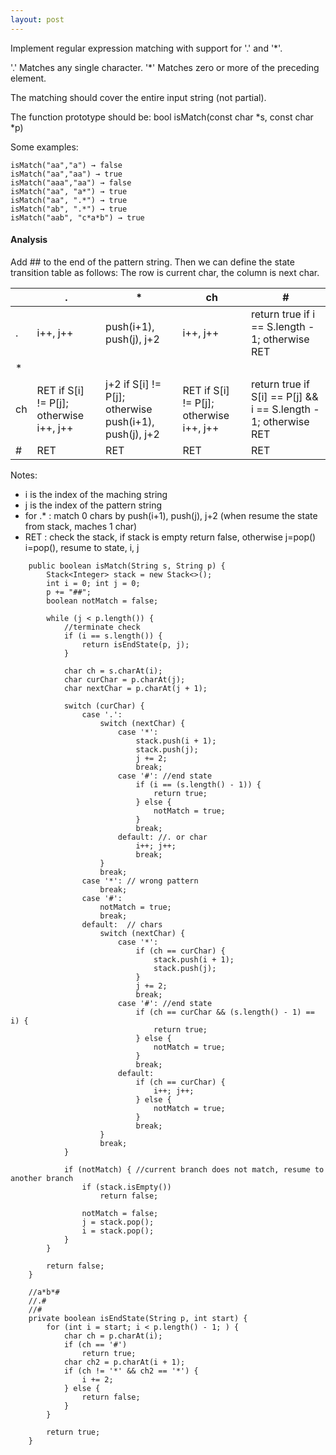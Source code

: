 ```yaml
---
layout: post
---
```


Implement regular expression matching with support for '.' and '*'.

'.' Matches any single character.
'*' Matches zero or more of the preceding element.

The matching should cover the entire input string (not partial).

The function prototype should be:
bool isMatch(const char *s, const char *p)

Some examples:

```
isMatch("aa","a") → false
isMatch("aa","aa") → true
isMatch("aaa","aa") → false
isMatch("aa", "a*") → true
isMatch("aa", ".*") → true
isMatch("ab", ".*") → true
isMatch("aab", "c*a*b") → true
```

#### Analysis

Add ## to the end of the pattern string. Then we can define the state transition table as follows:
The row is current char, the column is next char.

|    |  .  |  *  |  ch  |  #  |
|:----|-----|-----|------|-----|   
| .  |i++, j++|  push(i+1), push(j), j+2   | i++, j++  | return true if i == S.length - 1; otherwise RET |
| *  |     |     |      |     |
| ch | RET if S[i] != P[j]; otherwise i++, j++ | j+2 if S[i] != P[j]; otherwise push(i+1), push(j), j+2  |  RET if S[i] != P[j]; otherwise i++, j++    |  return true if S[i] == P[j] && i == S.length - 1; otherwise RET  |
| #  | RET | RET | RET | RET |

Notes:

- i is the index of the maching string
- j is the index of the pattern string
- for .*  : match 0 chars by push(i+1), push(j), j+2 (when resume the state from stack, maches 1 char)
- RET : check the stack, if stack is empty return false, otherwise j=pop() i=pop(), resume to state, i, j

```
    public boolean isMatch(String s, String p) {
        Stack<Integer> stack = new Stack<>();
        int i = 0; int j = 0;
        p += "##";
        boolean notMatch = false;

        while (j < p.length()) {
            //terminate check
            if (i == s.length()) {
                return isEndState(p, j);
            }

            char ch = s.charAt(i);
            char curChar = p.charAt(j);
            char nextChar = p.charAt(j + 1);

            switch (curChar) {
                case '.':
                    switch (nextChar) {
                        case '*':
                            stack.push(i + 1);
                            stack.push(j);
                            j += 2;
                            break;
                        case '#': //end state
                            if (i == (s.length() - 1)) {
                                return true;
                            } else {
                                notMatch = true;
                            }
                            break;
                        default: //. or char
                            i++; j++;
                            break;
                    }
                    break;
                case '*': // wrong pattern
                    break;
                case '#':
                    notMatch = true;
                    break;
                default:  // chars
                    switch (nextChar) {
                        case '*':
                            if (ch == curChar) {
                                stack.push(i + 1);
                                stack.push(j);
                            }
                            j += 2;
                            break;
                        case '#': //end state
                            if (ch == curChar && (s.length() - 1) == i) {
                                return true;
                            } else {
                                notMatch = true;
                            }
                            break;
                        default:
                            if (ch == curChar) {
                                i++; j++;
                            } else {
                                notMatch = true;
                            }
                            break;
                    }
                    break;
            }

            if (notMatch) { //current branch does not match, resume to another branch
                if (stack.isEmpty())
                    return false;

                notMatch = false;
                j = stack.pop();
                i = stack.pop();
            }
        }

        return false;
    }

    //a*b*#
    //.#
    //#
    private boolean isEndState(String p, int start) {
        for (int i = start; i < p.length() - 1; ) {
            char ch = p.charAt(i);
            if (ch == '#')
                return true;
            char ch2 = p.charAt(i + 1);
            if (ch != '*' && ch2 == '*') {
                i += 2;
            } else {
                return false;
            }
        }

        return true;
    }
```
